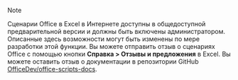 > [!NOTE]
> Сценарии Office в Excel в Интернете доступны в общедоступной предварительной версии и должны быть включены администратором. Описанные здесь возможности могут быть изменены по мере разработки этой функции. Вы можете отправить отзыв о сценариях Office с помощью кнопки **Справка > Отзывы и предложения** в Excel. Вы можете оставить отзыв о документации в репозитории GitHub [OfficeDev/office-scripts-docs](https://github.com/OfficeDev/office-scripts-docs/issues).
